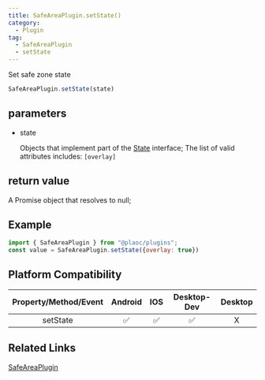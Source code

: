 ```yaml
---
title: SafeAreaPlugin.setState()
category:
  - Plugin
tag:
  - SafeAreaPlugin
  - setState 
---
```


Set safe zone state

```js
SafeAreaPlugin.setState(state)
```

## parameters

  - state

    Objects that implement part of the [State](../../interface/state/index.md) interface;
    The list of valid attributes includes: `[overlay]`

## return value

  A Promise object that resolves to null;

## Example
```js
import { SafeAreaPlugin } from "@plaoc/plugins";
const value = SafeAreaPlugin.setState({overlay: true})
```


## Platform Compatibility

| Property/Method/Event| Android | IOS | Desktop-Dev | Desktop |
|:--------------------:|:-------:|:---:|:-----------:|:-------:|
| setState             | ✅       | ✅  | ✅          | X       |

## Related Links

[SafeAreaPlugin](./index.md)


